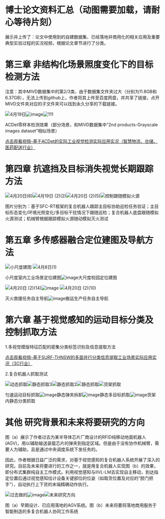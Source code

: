 # 博士论文资料汇总（动图需要加载，请耐心等待片刻）

展示并上传了：论文中使用到的自建数据集、已经落地并商用化的相关应用及重要典型实验过程的实况视频，根据论文章节进行了分类。

# 第三章 非结构化场景照度变化下的目标检测方法
注意：其中MIVD数据集中的第2/3类，由于数据集文件夹过大（分别为11.8GB和6.37GB），无法上传到github上，作者将其上传至百度网盘，并共享了链接，点开MIVD文件夹对应的子文件夹可以找到永久分享的下载链接。

![4月19日](https://github.com/user-attachments/assets/018010ff-1181-4988-b594-3fad285aef0f)![image](https://github.com/user-attachments/assets/d1a8650c-2c4a-4699-8c41-bc39e66505fa)![111](https://github.com/user-attachments/assets/cbd48e77-f820-46bc-9b63-0ee92fae3b9a)

ACDet零样本检测效果（部分场景，和MIVD数据集中“2nd products-Grayscale images dataset”相似场景）

[点击观看视频-基于ACDet的实际工业视觉检测实际应用实况（智慧物流、仓储、医药配送行业）](https://www.bilibili.com/video/BV1p556zKEMC/?spm_id_from=333.1387.homepage.video_card.click)

# 第四章 抗遮挡及目标消失视觉长期跟踪方法

![4月20日(6)](https://github.com/user-attachments/assets/dfab4abe-1db2-4500-9bad-34b2773afb2a)![4月19日 (2)(2)](https://github.com/user-attachments/assets/e4b838f7-37fd-4378-9867-9fc003bb0be1)![4月20日 (2)(5)](https://github.com/user-attachments/assets/f3fd9289-2f9b-4b82-8f17-1a08c841f1b4)![控制跟随模拟火源](https://github.com/user-attachments/assets/02b7f821-778b-4dc7-9f3b-067f7d999ba6)

图片分别为：基于SFC-RT框架的复合机器人跟踪主目标协助巡检任务验证；主目标形态变化/环境光照变化/多目标干扰情况下跟随巡检；复合机器人底盘跟随模拟火源测试；机械臂根据跟踪模拟火源随动模拟灭火测试


# 第五章 多传感器融合定位建图及导航方法

![小尺度建图](https://github.com/user-attachments/assets/d6ad25d2-5686-46e9-9d7a-1ce50d49b3ef) ![4月8日(1)](https://github.com/user-attachments/assets/dacf7e1c-b4bc-4cea-8373-4ace9495a8b4)

小尺度室内工业场景定位建图![image](https://github.com/user-attachments/assets/af002865-377b-4f48-ad3e-0aac0cc18a19)大尺度校园定位建图

![4月20日 (2)(14)](https://github.com/user-attachments/assets/0a52402d-860f-40fc-8371-debb9195e5e2)![image](https://github.com/user-attachments/assets/898ca18d-9dbe-4cf6-894e-2cb4738794a5)
![4月20日 (2)(10)](https://github.com/user-attachments/assets/a352047c-6e3c-4a7a-a316-de2fe17e1f39)

灭火救援任务自主导航![image](https://github.com/user-attachments/assets/c5232d42-42e0-4d01-95ff-85a65b41a4d8)搬运生产任务自主导航

# 第六章 基于视觉感知的运动目标分类及控制抓取方法

1.多视觉模版特征匹配的密集分类标签识别及信息提取方法

[点击观看视频-基于SURF-THNSW的多面并行分类信息提取工业场景实际应用实况（3C行业）](https://www.bilibili.com/video/BV1p556zKEws/?spm_id_from=333.1387.homepage.video_card.click)

2.复合机器人抓取测试

![动态抓取](https://github.com/user-attachments/assets/8b559baa-351d-4af8-954d-56a8974d0a7a)![静态抓取3](https://github.com/user-attachments/assets/e2e219ba-e72f-4b26-a5ee-68bee31c97fa)![静态抓取2](https://github.com/user-attachments/assets/2aba5c25-1fe9-45a5-9fa4-32884d63c5d4)![静态抓取](https://github.com/user-attachments/assets/54277403-bed2-409d-8605-aeabf42a30be)![货架抓取](https://github.com/user-attachments/assets/3bfe84cf-f9d8-4be7-9b7d-2fe8646a08e9)

匀速运动目标抓取![image](https://github.com/user-attachments/assets/64fc0682-46e7-4b4a-bacd-9ea3ec7b40dd)静态弹夹拆卸![image](https://github.com/user-attachments/assets/464e2162-5e55-407c-b777-91dfad2e3263)静态多目标抓取![image](https://github.com/user-attachments/assets/ddcc9409-0dc6-4300-a452-ad23d5053c99)货架内静态分类抓取

# 其他 研究背景和未来将要研究的方向

图（a）展示了作者过去为某半导体芯片厂商设计的RFID纯移动地面机器人(AGV)，用以辅助输送装载芯片的弹夹到指定区域。但是由于没有协作机械臂，需要人为辅助，且是通过中央调度系统下发任务的。

因此，作者根据日益广泛的需求，对基于视觉感知的复合机器人系统开展了深入的研究。目前及未来将要进行的工作之一，就是用复合机器人实现图（b）的效果，即分布式集群纯自主工作模式。利用视觉感知与IIVL-LM去实现自主移动，到达指定位置后通过视觉感知估计设备关键部位的位姿（如取货位置及对应的“腔门把手”），自动执行上下货的末端精确动作执行。

![过去做的](https://github.com/user-attachments/assets/91d256c9-6adb-4db1-92ff-5f8a9fb48c82)![image](https://github.com/user-attachments/assets/f4484184-da83-4368-8369-63eddbcef104)![未来研究方向](https://github.com/Chenlu-CN/GIF/blob/def75dcf526055a512a0ed77d0e3b22d234c00ff/%E6%9C%AA%E6%9D%A5%E5%81%9A%E7%9A%84.gif)

图（a）早期设计、已应用落地的AGV系统。图（b）未来将要将落地商用服务于智能制造的多复合机器人协同工作系统





















